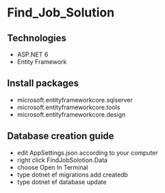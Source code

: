 # Find_Job_Solution
## Technologies
- ASP.NET 6
- Entity Framework
## Install packages 
- microsoft.entityframeworkcore.sqlserver
- microsoft.entityframeworkcore.tools
- microsoft.entityframeworkcore.design  
## Database creation guide
- edit AppSettings.json according to your computer
- right click FindJobSolotion.Data
- choose Open In Terminal
- type dotnet ef migrations add createdb
- type dotnet ef database update
